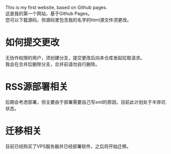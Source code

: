 This is my first website, based on Github pages.  
这是我的第一个网站，基于Github Pages。  
您可以下载源码，但源码里包含我的名字的html源文件须更改。

# 如何提交更改
无协作权限的用户，须创建分支，提交更改后向本仓库发起拉取请求。  
我会在合并后删除分支，合并前请勿自行删除。

# RSS源部署相关
后期会考虑部署，但主要由于部署需要自己写xml的原因，目前此计划处于半弃坑状态。
# 迁移相关
目前已经购买了VPS服务器并已经部署软件，之后将开始迁移。
